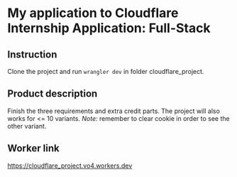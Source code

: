 # My application to Cloudflare Internship Application: Full-Stack

## Instruction

Clone the project and run `wrangler dev` in folder cloudflare_project.

## Product description

Finish the three requirements and extra credit parts. The project will also works for <= 10 variants. <em>Note:</em> remember to clear cookie in order to see the other variant.

## Worker link

https://cloudflare_project.vo4.workers.dev
